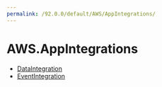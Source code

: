 ```yaml
---
permalink: /92.0.0/default/AWS/AppIntegrations/
---
```


# AWS.AppIntegrations



* [DataIntegration](DataIntegration.md)
* [EventIntegration](EventIntegration.md)